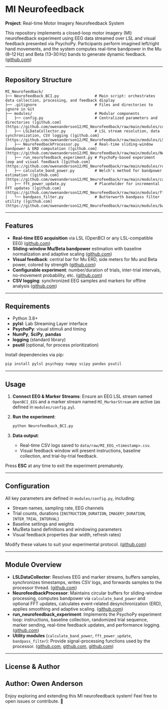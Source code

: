 # MI Neurofeedback

**Project**: Real-time Motor Imagery Neurofeedback System

This repository implements a closed-loop motor imagery (MI) neurofeedback experiment using EEG data streamed over LSL and visual feedback presented via PsychoPy. Participants perform imagined left/right hand movements, and the system computes real-time bandpower in the Mu (8–12 Hz) and Beta (13–30 Hz) bands to generate dynamic feedback. ([github.com](https://github.com/owenanderson12/MI_Neurofeedback/tree/main))

---

## Repository Structure

```
MI_Neurofeedback/
├── Neurofeedback_BCI.py                # Main script: orchestrates data collection, processing, and feedback display
├── .gitignore                          # Files and directories to ignore in Git
├── modules/                            # Modular components
│   ├── config.py                       # Centralized parameters and directories ([github.com](https://github.com/owenanderson12/MI_Neurofeedback/raw/main/modules/config.py))
│   ├── LSLDataCollector.py             # LSL stream resolution, data synchronization, CSV logging ([github.com](https://github.com/owenanderson12/MI_Neurofeedback/raw/main/modules/LSLDataCollector.py))
│   ├── NeurofeedbackProcessor.py       # Real-time sliding-window bandpower & ERD computation ([github.com](https://github.com/owenanderson12/MI_Neurofeedback/raw/main/modules/NeurofeedbackProcessor.py))
│   ├── run_neurofeedback_experiment.py # PsychoPy-based experiment loop and visual feedback ([github.com](https://github.com/owenanderson12/MI_Neurofeedback/raw/main/modules/run_neurofeedback_experiment.py))
│   ├── calculate_band_power.py         # Welch’s method for bandpower estimation ([github.com](https://github.com/owenanderson12/MI_Neurofeedback/raw/main/modules/calculate_band_power.py))
│   ├── fft_power_update.py             # Placeholder for incremental FFT updates ([github.com](https://github.com/owenanderson12/MI_Neurofeedback/raw/main/modules/fft_power_update.py))
│   └── bandpass_filter.py              # Butterworth bandpass filter utility ([github.com](https://github.com/owenanderson12/MI_Neurofeedback/raw/main/modules/bandpass_filter.py))
```

---

## Features

* **Real-time EEG acquisition** via LSL (OpenBCI or any LSL-compatible EEG) ([github.com](https://github.com/owenanderson12/MI_Neurofeedback/raw/main/modules/LSLDataCollector.py))
* **Sliding-window Mu/Beta bandpower** estimation with baseline normalization and adaptive scaling ([github.com](https://github.com/owenanderson12/MI_Neurofeedback/raw/main/modules/NeurofeedbackProcessor.py))
* **Visual feedback**: central bar for Mu ERD, side meters for Mu and Beta power, colored by strength ([github.com](https://github.com/owenanderson12/MI_Neurofeedback/raw/main/modules/run_neurofeedback_experiment.py))
* **Configurable experiment**: number/duration of trials, inter-trial intervals, no-movement probability, etc. ([github.com](https://github.com/owenanderson12/MI_Neurofeedback/raw/main/modules/config.py))
* **CSV logging**: synchronized EEG samples and markers for offline analysis ([github.com](https://github.com/owenanderson12/MI_Neurofeedback/raw/main/modules/LSLDataCollector.py))

---

## Requirements

* Python 3.8+
* **pylsl**: Lab Streaming Layer interface
* **PsychoPy**: visual stimuli and timing
* **NumPy**, **SciPy**, **pandas**
* **logging** (standard library)
* **psutil** (optional, for process prioritization)

Install dependencies via pip:

```bash
pip install pylsl psychopy numpy scipy pandas psutil
```

---

## Usage

1. **Connect EEG & Marker Streams**: Ensure an EEG LSL stream named `OpenBCI_EEG` and a marker stream named `MI_MarkerStream` are active (as defined in `modules/config.py`).
2. **Run the experiment**:

   ```bash
   python Neurofeedback_BCI.py
   ```
3. **Data output**:

   * Real-time CSV logs saved to `data/raw/MI_EEG_<timestamp>.csv`.
   * Visual feedback window will present instructions, baseline collection, and trial-by-trial feedback.

Press **ESC** at any time to exit the experiment prematurely.

---

## Configuration

All key parameters are defined in `modules/config.py`, including:

* Stream names, sampling rate, EEG channels
* Trial counts, durations (`INSTRUCTION_DURATION`, `IMAGERY_DURATION`, `INTER_TRIAL_INTERVAL`)
* Baseline settings and weights
* Mu/Beta band definitions and windowing parameters
* Visual feedback properties (bar width, refresh rates)

Modify these values to suit your experimental protocol. ([github.com](https://github.com/owenanderson12/MI_Neurofeedback/raw/main/modules/config.py))

---

## Module Overview

* **LSLDataCollector**: Resolves EEG and marker streams, buffers samples, synchronizes timestamps, writes CSV logs, and forwards samples to the processor thread. ([github.com](https://github.com/owenanderson12/MI_Neurofeedback/raw/main/modules/LSLDataCollector.py))
* **NeurofeedbackProcessor**: Maintains circular buffers for sliding-window processing, computes bandpower via `calculate_band_power` and optional FFT updates, calculates event-related desynchronization (ERD), applies smoothing and adaptive scaling. ([github.com](https://github.com/owenanderson12/MI_Neurofeedback/raw/main/modules/NeurofeedbackProcessor.py))
* **run\_neurofeedback\_experiment**: Implements the PsychoPy experiment loop: instructions, baseline collection, randomized trial sequence, marker sending, real-time feedback updates, and performance logging. ([github.com](https://github.com/owenanderson12/MI_Neurofeedback/raw/main/modules/run_neurofeedback_experiment.py))
* **Utility modules** (`calculate_band_power`, `fft_power_update`, `bandpass_filter`): Provide signal-processing functions used by the processor. ([github.com](https://github.com/owenanderson12/MI_Neurofeedback/raw/main/modules/calculate_band_power.py), [github.com](https://github.com/owenanderson12/MI_Neurofeedback/raw/main/modules/fft_power_update.py), [github.com](https://github.com/owenanderson12/MI_Neurofeedback/raw/main/modules/bandpass_filter.py))

---

## License & Author

**Author**: Owen Anderson<br>
---

Enjoy exploring and extending this MI neurofeedback system! Feel free to open issues or contribute. 🎉
